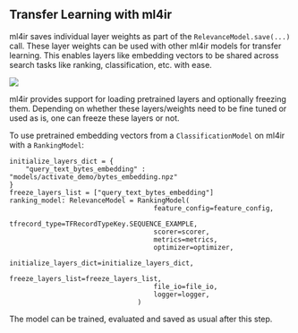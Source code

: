 ## Transfer Learning with ml4ir

ml4ir saves individual layer weights as part of the `RelevanceModel.save(...)` call. These layer weights can be used with other ml4ir models for transfer learning. This enables layers like embedding vectors to be shared across search tasks like ranking, classification, etc. with ease.

![](/_static/ml4ir_savedmodel.png)

ml4ir provides support for loading pretrained layers and optionally freezing them. Depending on whether these layers/weights need to be fine tuned or used as is, one can freeze these layers or not.

To use pretrained embedding vectors from a `ClassificationModel` on ml4ir with a `RankingModel`:
```
initialize_layers_dict = {
    "query_text_bytes_embedding" : "models/activate_demo/bytes_embedding.npz"
}
freeze_layers_list = ["query_text_bytes_embedding"]
ranking_model: RelevanceModel = RankingModel(
                                    feature_config=feature_config,
                                    tfrecord_type=TFRecordTypeKey.SEQUENCE_EXAMPLE,
                                    scorer=scorer,
                                    metrics=metrics,
                                    optimizer=optimizer,
                                    initialize_layers_dict=initialize_layers_dict,
                                    freeze_layers_list=freeze_layers_list,
                                    file_io=file_io,
                                    logger=logger,
                                )
```

The model can be trained, evaluated and saved as usual after this step.